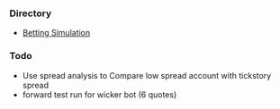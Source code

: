 ### Directory
- [Betting Simulation](./betting-simulation)

### Todo
- Use spread analysis to Compare low spread account with tickstory spread
- forward test run for wicker bot (6 quotes)
